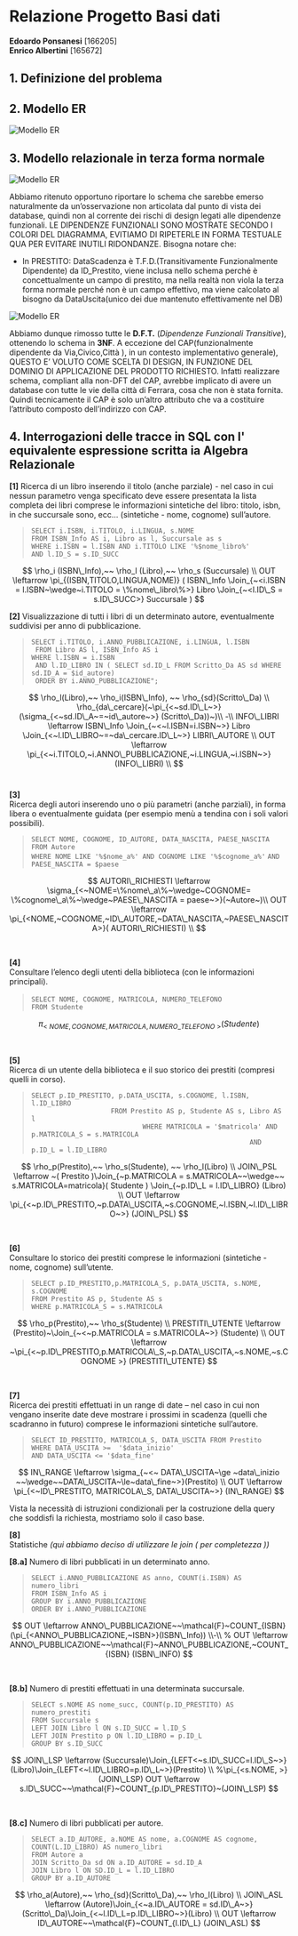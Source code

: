 

# Relazione Progetto Basi dati

__Edoardo Ponsanesi__ [166205]  
__Enrico Albertini__ [165672]



## 1. Definizione del problema



## 2. Modello ER
     
![Modello ER](/relazione/immagini/image.png)


## 3. Modello relazionale in terza forma normale 

![Modello ER](/relazione/immagini/image2.tmp)

Abbiamo ritenuto opportuno riportare lo schema che sarebbe emerso naturalmente da un’osservazione non articolata dal punto di vista dei database, quindi non al corrente dei rischi di design legati alle dipendenze funzionali. LE DIPENDENZE FUNZIONALI SONO MOSTRATE SECONDO I COLORI DEL DIAGRAMMA, EVITIAMO DI RIPETERLE IN FORMA TESTUALE QUA PER EVITARE INUTILI RIDONDANZE.
Bisogna notare che:
- In PRESTITO:
DataScadenza è T.F.D.(Transitivamente Funzionalmente Dipendente) da ID_Prestito, viene inclusa nello schema perché è concettualmente un campo di prestito, ma nella
realtà non viola la terza forma normale perché non è un campo effettivo, ma viene calcolato al bisogno da DataUscita(unico dei due mantenuto effettivamente nel DB)

![Modello ER](/relazione/immagini/image3.tmp)

Abbiamo dunque rimosso tutte le __D.F.T.__ (_Dipendenze Funzionali Transitive_), ottenendo lo schema in __3NF__. 
A eccezione del CAP(funzionalmente dipendente da Via,Civico,Città ), in un contesto implementativo generale), QUESTO E’ VOLUTO COME SCELTA DI DESIGN, IN FUNZIONE DEL DOMINIO DI APPLICAZIONE DEL PRODOTTO RICHIESTO. Infatti realizzare schema, compliant alla non-DFT del CAP, avrebbe implicato di avere un database con tutte le vie della città di Ferrara, cosa che non è stata fornita. Quindi tecnicamente il CAP è solo un’altro attributo che va a costituire l’attributo composto dell’indirizzo con CAP.

    

## 4. Interrogazioni delle tracce in SQL con l' equivalente espressione scritta ia Algebra Relazionale 
 

__[1]__ 
Ricerca di un libro inserendo il titolo (anche parziale) - nel caso in cui nessun parametro venga specificato deve essere presentata la lista completa dei libri comprese le informazioni sintetiche del libro: titolo, isbn, in che succursale sono, ecc... (sintetiche - nome, cognome) sull’autore.

> `SELECT i.ISBN, i.TITOLO, i.LINGUA, s.NOME`  
`FROM ISBN_Info AS i, Libro as l, Succursale as s`  
`WHERE i.ISBN = l.ISBN AND i.TITOLO LIKE '%$nome_libro%'`  
`AND l.ID_S = s.ID_SUCC`  


$$ 
\rho_i (ISBN\_Info),~~ \rho_l (Libro),~~ \rho_s (Succursale) \\
OUT \leftarrow \pi_{(ISBN,TITOLO,LINGUA,NOME)} (
    ISBN\_Info \Join_{~<i.ISBN = l.ISBN~\wedge~i.TITOLO = \%nome\_libro\%>} Libro \Join_{~<l.ID\_S = s.ID\_SUCC>} Succursale
)
$$ 

__[2]__ Visualizzazione di tutti i libri di un determinato autore, eventualmente suddivisi per anno di pubblicazione.


> ` SELECT i.TITOLO, i.ANNO_PUBBLICAZIONE, i.LINGUA, l.ISBN `  
` FROM Libro AS l, ISBN_Info AS i`  
` WHERE l.ISBN = i.ISBN `  
` AND l.ID_LIBRO IN ( SELECT sd.ID_L FROM Scritto_Da AS sd WHERE sd.ID_A = $id_autore)`  
` ORDER BY i.ANNO_PUBBLICAZIONE";`

$$
\rho_l(Libro),~~ \rho_i(ISBN\_Info), ~~ \rho_{sd}(Scritto\_Da) \\
\rho_{da\_cercare}(~\pi_{<~sd.ID\_L~>} (\sigma_{<~sd.ID\_A~=~id\_autore~>} (Scritto\_Da))~)\\  
-\\
INFO\_LIBRI \leftarrow ISBN\_Info \Join_{~<~l.ISBN=i.ISBN~>} Libro \Join_{<~l.ID\_LIBRO~=~da\_cercare.ID\_L~>} LIBRI\_AUTORE \\
OUT \leftarrow \pi_{<~i.TITOLO,~i.ANNO\_PUBBLICAZIONE,~i.LINGUA,~i.ISBN~>} (INFO\_LIBRI) \\
$$
<br>

__[3]__   
Ricerca degli autori inserendo uno o più parametri (anche parziali), in forma libera o eventualmente guidata (per esempio menù a tendina con i soli valori possibili).

> `SELECT NOME, COGNOME, ID_AUTORE, DATA_NASCITA, PAESE_NASCITA`  
`FROM Autore`  
`WHERE NOME LIKE '%$nome_a%' AND COGNOME LIKE '%$cognome_a%'` 
`AND PAESE_NASCITA = $paese`  

$$
AUTORI\_RICHIESTI \leftarrow \sigma_{<~NOME=\%nome\_a\%~\wedge~COGNOME= \%cognome\_a\%~\wedge~PAESE\_NASCITA = paese~>}(~Autore~)\\ 
OUT \leftarrow \pi_{<NOME,~COGNOME,~ID\_AUTORE,~DATA\_NASCITA,~PAESE\_NASCITA>}( AUTORI\_RICHIESTI) \\
$$


<br>

__[4]__  
Consultare l’elenco degli utenti della biblioteca (con le informazioni principali).

> `SELECT NOME, COGNOME, MATRICOLA, NUMERO_TELEFONO`
`                FROM Studente`

$$
\pi_{<~NOME, COGNOME, MATRICOLA, NUMERO\_TELEFONO~> }(Studente)
$$

<br>


__[5]__  
Ricerca di un utente della biblioteca e il suo storico dei prestiti (compresi quelli in corso).

> `SELECT p.ID_PRESTITO, p.DATA_USCITA, s.COGNOME, l.ISBN, l.ID_LIBRO`  
`                    FROM Prestito AS p, Studente AS s, Libro AS l`  
`                            WHERE MATRICOLA = '$matricola' AND p.MATRICOLA_S = s.MATRICOLA`  
`                                                       AND p.ID_L = l.ID_LIBRO`  

$$
\rho_p(Prestito),~~ \rho_s(Studente), ~~ \rho_l(Libro) \\
JOIN\_PSL \leftarrow ~( Prestito )\Join_{~p.MATRICOLA = s.MATRICOLA~~\wedge~~ s.MATRICOLA=matricola}( Studente ) \Join_{~p.ID\_L = l.ID\_LIBRO} (Libro) \\
OUT \leftarrow \pi_{<~p.ID\_PRESTITO,~p.DATA\_USCITA,~s.COGNOME,~l.ISBN,~l.ID\_LIBRO~>} (JOIN\_PSL)
$$

<br>

__[6]__  
Consultare lo storico dei prestiti comprese le informazioni (sintetiche - nome, cognome) sull’utente.  

> `SELECT p.ID_PRESTITO,p.MATRICOLA_S, p.DATA_USCITA, s.NOME, s.COGNOME`  
`FROM Prestito AS p, Studente AS s`  
`WHERE p.MATRICOLA_S = s.MATRICOLA`  

$$
\rho_p(Prestito),~~ \rho_s(Studente) \\
PRESTITI\_UTENTE \leftarrow  (Prestito)~\Join_{~<~p.MATRICOLA = s.MATRICOLA~>} (Studente) \\ 
OUT \leftarrow ~\pi_{<~p.ID\_PRESTITO,p.MATRICOLA\_S,~p.DATA\_USCITA,~s.NOME,~s.COGNOME >} (PRESTITI\_UTENTE)
$$

<br>

__[7]__  
Ricerca dei prestiti effettuati in un range di date – nel caso in cui non vengano inserite date deve mostrare i prossimi in scadenza (quelli che scadranno in futuro) comprese le informazioni sintetiche sull’autore.

> `SELECT ID_PRESTITO, MATRICOLA_S, DATA_USCITA FROM Prestito`  
`WHERE DATA_USCITA >=  '$data_inizio' `  
`AND DATA_USCITA <= '$data_fine'`  

$$
IN\_RANGE \leftarrow \sigma_{~<~ DATA\_USCITA~\ge ~data\_inizio ~~\wedge~~DATA\_USCITA~\le~data\_fine~>}(Prestito) \\
OUT \leftarrow \pi_{<~ID\_PRESTITO, MATRICOLA\_S, DATA\_USCITA~>} (IN\_RANGE)
$$

Vista la necessità di istruzioni condizionali per la costruzione della query che soddisfi la richiesta, mostriamo solo il caso base.
<br>

__[8]__   
Statistiche  _(qui abbiamo deciso di utilizzare le join ( per completezza ))_

__[8.a]__ Numero di libri pubblicati in un determinato anno.

> `SELECT i.ANNO_PUBBLICAZIONE AS anno, COUNT(i.ISBN) AS numero_libri `  
`FROM ISBN_Info AS i`  
`GROUP BY i.ANNO_PUBBLICAZIONE`  
`ORDER BY i.ANNO_PUBBLICAZIONE`  

$$
OUT \leftarrow ANNO\_PUBBLICAZIONE~~\mathcal{F}~COUNT_{ISBN} (\pi_{<ANNO\_PUBBLICAZIONE,~ISBN>}(ISBN\_Info)) \\-\\
% OUT \leftarrow ANNO\_PUBBLICAZIONE~~\mathcal{F}~ANNO\_PUBBLICAZIONE,~COUNT_{ISBN} (ISBN\_INFO)
$$


<br>

__[8.b]__ Numero di prestiti effettuati in una determinata succursale.  

> `SELECT s.NOME AS nome_succ, COUNT(p.ID_PRESTITO) AS numero_prestiti`  
`FROM Succursale s`  
`LEFT JOIN Libro l ON s.ID_SUCC = l.ID_S`  
`LEFT JOIN Prestito p ON l.ID_LIBRO = p.ID_L`  
`GROUP BY s.ID_SUCC` 

$$
JOIN\_LSP \leftarrow (Succursale)\Join_{LEFT<~s.ID\_SUCC=l.ID\_S~>}(Libro)\Join_{LEFT<~l.ID\_LIBRO=p.ID\_L~>}(Prestito) \\
%\pi_{<s.NOME, >}(JOIN\_LSP)
OUT \leftarrow s.ID\_SUCC~~\mathcal{F}~COUNT_{p.ID\_PRESTITO}~(JOIN\_LSP)
$$


<br>


__[8.c]__ Numero di libri pubblicati per autore.  

> `SELECT a.ID_AUTORE, a.NOME AS nome, a.COGNOME AS cognome, COUNT(L.ID_LIBRO) AS numero_libri `  
`FROM Autore a`  
`JOIN Scritto_Da sd ON a.ID_AUTORE = sd.ID_A`  
`JOIN Libro l ON SD.ID_L = l.ID_LIBRO`  
`GROUP BY a.ID_AUTORE`  

$$
\rho_a(Autore),~~ \rho_{sd}(Scritto\_Da),~~ \rho_l(Libro) \\
JOIN\_ASL \leftarrow (Autore)\Join_{<~a.ID\_AUTORE = sd.ID\_A~>}(Scritto\_Da)\Join_{<~l.ID\_L=p.ID\_LIBRO~>}(Libro) \\
OUT \leftarrow ID\_AUTORE~~\mathcal{F}~COUNT_{l.ID\_L} (JOIN\_ASL)
$$


